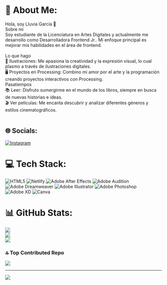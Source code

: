 # 💫 About Me:
Hola, soy Lluvia García 🌟<br>Sobre mí<br>Soy estudiante de la Licenciatura en Artes Digitales y actualmente me desarrollo como Desarrolladora Frontend Jr.. Mi enfoque principal es mejorar mis habilidades en el área de frontend.<br><br>Lo que hago<br>🎨 Ilustraciones: Me apasiona la creatividad y la expresión visual, lo cual plasmo a través de ilustraciones digitales.<br>🖥️ Proyectos en Processing: Combino mi amor por el arte y la programación creando proyectos interactivos con Processing.<br>Pasatiempos<br>📚 Leer: Disfruto sumergirme en el mundo de los libros, siempre en busca de nuevas historias e ideas.<br>🎬 Ver películas: Me encanta descubrir y analizar diferentes géneros y estilos cinematográficos.<br><br>


## 🌐 Socials:
[![Instagram](https://img.shields.io/badge/Instagram-%23E4405F.svg?logo=Instagram&logoColor=white)](https://instagram.com/rain.colors0506) 

# 💻 Tech Stack:
![HTML5](https://img.shields.io/badge/html5-%23E34F26.svg?style=for-the-badge&logo=html5&logoColor=white) ![Netlify](https://img.shields.io/badge/netlify-%23000000.svg?style=for-the-badge&logo=netlify&logoColor=#00C7B7) ![Adobe After Effects](https://img.shields.io/badge/Adobe%20After%20Effects-9999FF.svg?style=for-the-badge&logo=Adobe%20After%20Effects&logoColor=white) ![Adobe Audition](https://img.shields.io/badge/Adobe%20Audition-9999FF.svg?style=for-the-badge&logo=Adobe%20Audition&logoColor=white) ![Adobe Dreamweaver](https://img.shields.io/badge/Adobe%20Dreamweaver-FF61F6.svg?style=for-the-badge&logo=Adobe%20Dreamweaver&logoColor=white) ![Adobe Illustrator](https://img.shields.io/badge/adobe%20illustrator-%23FF9A00.svg?style=for-the-badge&logo=adobe%20illustrator&logoColor=white) ![Adobe Photoshop](https://img.shields.io/badge/adobe%20photoshop-%2331A8FF.svg?style=for-the-badge&logo=adobe%20photoshop&logoColor=white) ![Adobe XD](https://img.shields.io/badge/Adobe%20XD-470137?style=for-the-badge&logo=Adobe%20XD&logoColor=#FF61F6) ![Canva](https://img.shields.io/badge/Canva-%2300C4CC.svg?style=for-the-badge&logo=Canva&logoColor=white)
# 📊 GitHub Stats:
![](https://github-readme-stats.vercel.app/api?username=Lluvi376&theme=radical&hide_border=false&include_all_commits=false&count_private=false)<br/>
![](https://github-readme-streak-stats.herokuapp.com/?user=Lluvi376&theme=radical&hide_border=false)<br/>
![](https://github-readme-stats.vercel.app/api/top-langs/?username=Lluvi376&theme=radical&hide_border=false&include_all_commits=false&count_private=false&layout=compact)

### 🔝 Top Contributed Repo
![](https://github-contributor-stats.vercel.app/api?username=Lluvi376&limit=5&theme=radical&combine_all_yearly_contributions=true)

---
[![](https://visitcount.itsvg.in/api?id=Lluvi376&icon=0&color=0)](https://visitcount.itsvg.in)

<!-- Proudly created with GPRM ( https://gprm.itsvg.in ) -->
